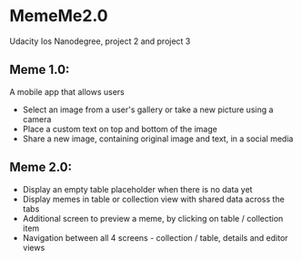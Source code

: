 # MemeMe2.0
Udacity Ios Nanodegree, project 2 and project 3

## Meme 1.0: 
A mobile app that allows users 
 * Select an image from a user's gallery or take a new picture using a camera
 * Place a custom text on top and bottom of the image
 * Share a new image, containing original image and text, in a social media

## Meme 2.0:
- Display an empty table placeholder when there is no data yet
- Display memes in table or collection view with shared data across the tabs
- Additional screen to preview a meme, by clicking on table / collection item
- Navigation between all 4 screens - collection / table, details and editor views
